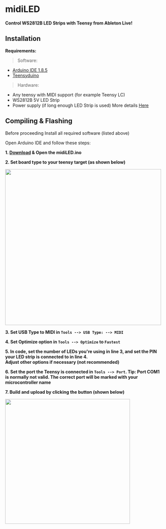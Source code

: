 # midiLED
**Control WS2812B LED Strips with Teensy from Ableton Live!**

## Installation

**Requirements:**

> Software:
- <a href="https://www.arduino.cc/en/software/OldSoftwareReleases">Arduino IDE 1.8.5</a>
- <a href="https://www.pjrc.com/teensy/teensyduino.html">Teensyduino</a>

> Hardware:
- Any teensy with MIDI support (for example Teensy LC)
- WS2812B 5V LED Strip
- Power supply (if long enough LED Strip is used) More details <a href="https://www.temposlighting.com/guides/power-any-ws2812b-setup">Here</a>


## Compiling & Flashing

Before proceeding Install all required software (listed above)

Open Arduino IDE and follow these steps:

**1. <a href="https://github.com/YarostheLaunchpadder/midiLED/archive/refs/heads/main.zip">Download</a> & Open the midiLED.ino**

**2. Set board type to your teensy target (as shown below)**

<img src="https://user-images.githubusercontent.com/54041533/191255504-60e129c8-de62-48aa-badc-d278e134e9a0.png" width=500/>

**3. Set USB Type to MIDI in ```Tools --> USB Type: --> MIDI```**

**4. Set Optimize option in ```Tools --> Optimize``` to ```Fastest```**

**5. In code, set the number of LEDs you're using in line 3, and set the PIN your LED strip is connected to in line 4.<br>Adjust other options if necessary (not recommended)**

**6. Set the port the Teensy is connected in ```Tools --> Port```. Tip: Port COM1 is normally not valid. The correct port will be marked with your microcontroller name**

**7. Build and upload by clicking the button (shown below)**

<img src="https://user-images.githubusercontent.com/54041533/191257247-cb66845f-eda8-490f-95a4-eb590428049d.png" width=400/>
